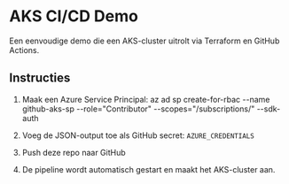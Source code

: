 # AKS CI/CD Demo

Een eenvoudige demo die een AKS-cluster uitrolt via Terraform en GitHub Actions.

## Instructies

1. Maak een Azure Service Principal:
   az ad sp create-for-rbac --name github-aks-sp --role="Contributor" --scopes="/subscriptions/<subscription-id>" --sdk-auth

2. Voeg de JSON-output toe als GitHub secret: `AZURE_CREDENTIALS`

3. Push deze repo naar GitHub

4. De pipeline wordt automatisch gestart en maakt het AKS-cluster aan.
